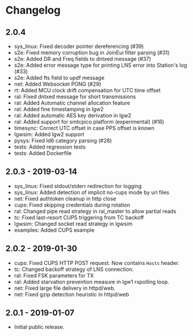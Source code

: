 # Changelog

## 2.0.4

* sys_linux: Fixed decoder pointer dereferencing (#39)
* s2e: Fixed memory corruption bug in JoinEui filter parsing (#31)
* s2e: Added DR and Freq fields to dntxed message (#37)
* s2e: Added error message type for printing LNS error into Station's log (#33)
* s2e: Added fts field to updf message
* net: Added Websocket PONG (#29)
* rt: Added MCU clock drift compensation for UTC time offset
* ral: Fixed dntxed message for short transmissions
* ral: Added Automatic channel allocation feature
* ral: Added fine timestamping in lgw2
* ral: Added automatic AES key derivation in lgw2
* ral: Added support for smtcpico platform (experimental) (#16)
* timesync: Correct UTC offset in case PPS offset is known
* lgwsim: Added lgw2 support
* pysys: Fixed Id6 category parsing (#28)
* tests: Added regression tests
* tests: Added Dockerfile

## 2.0.3 - 2019-03-14

* sys_linux: Fixed stdout/stderr redirection for logging
* sys_linux: Added detection of implicit no-cups mode by uri files
* net: Fixed authtoken cleanup in http close
* cups: Fixed skipping credentials during rotation
* ral: Changed pipe read strategy in ral_master to allow partial reads
* tc: Fixed last-resort CUPS triggering from TC backoff
* lgwsim: Changed socket read strategy in lgwsim
* examples: Added CUPS example

## 2.0.2 - 2019-01-30

* cups: Fixed CUPS HTTP POST request. Now contains `Hosts` header.
* tc: Changed backoff strategy of LNS connection.
* ral: Fixed FSK parameters for TX
* ral: Added starvation prevention measure in lgw1 rxpolling loop.
* net: Fixed large file delivery in httpd/web.
* net: Fixed gzip detection heuristic in httpd/web

## 2.0.1 - 2019-01-07

* Initial public release.
